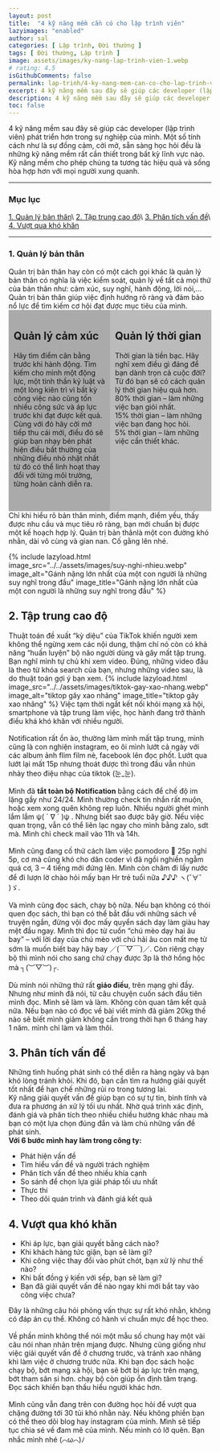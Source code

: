 ```yaml
---
layout: post
title:  "4 kỹ năng mềm cần có cho lập trình viên"
lazyimages: "enabled"
author: sal
categories: [ Lập trình, Đời thường ]
tags: [ Đời thường, Lập trình ]
image: assets/images/ky-nang-lap-trinh-vien-1.webp
# rating: 4.5
isGithubComments: false
permalink: lap-trinh/4-ky-nang-mem-can-co-cho-lap-trinh-vien
excerpt: 4 kỹ năng mềm sau đây sẽ giúp các developer (lập trình viên) phát triển hơn trong sự nghiệp của mình. Một số tính cách như là sự đồng cảm, cởi mở, sẵn sàng học hỏi đều là những kỹ năng mềm rất cần thiết trong bất kỳ lĩnh vực nào. Kỹ năng mềm cho phép chúng ta tương tác hiệu quả và sống hòa hợp hơn với mọi người xung quanh.
description: 4 kỹ năng mềm sau đây sẽ giúp các developer (lập trình viên) phát triển hơn trong sự nghiệp của mình. Một số tính cách như là sự đồng cảm, cởi mở, sẵn sàng học hỏi đều là những kỹ năng mềm rất cần thiết trong bất kỳ lĩnh vực nào. Kỹ năng mềm cho phép chúng ta tương tác hiệu quả và sống hòa hợp hơn với mọi người xung quanh.
toc: false
---
```


4 kỹ năng mềm sau đây sẽ giúp các developer (lập trình viên) phát triển hơn trong sự nghiệp của mình. Một số tính cách như là sự đồng cảm, cởi mở, sẵn sàng học hỏi đều là những kỹ năng mềm rất cần thiết trong bất kỳ lĩnh vực nào. Kỹ năng mềm cho phép chúng ta tương tác hiệu quả và sống hòa hợp hơn với mọi người xung quanh.

---
### Mục lục
[1. Quản lý bản thân](#tip1)\\
[2. Tập trung cao độ](#tip2)\\
[3. Phân tích vấn đề](#tip3)\\
[4. Vượt qua khó khăn](#tip4)

---

<a name="tip1"></a>
<h3>1. Quản lý bản thân</h3>
Quản trị bản thân hay còn có một cách gọi khác là quản lý bản thân có nghĩa là việc kiểm soát, quản lý về tất cả mọi thứ của bản thân như: cảm xúc, suy nghĩ, hành động, lời nói,… Quản trị bản thân giúp việc định hướng rõ ràng và đảm bảo nổ lực để tìm kiếm cơ hội đạt được mục tiêu của mình.
<div style="max-width: 100%"><div class="row"><div class="column" style="background-color:#aaa;"><h2>Quản lý cảm xúc	</h2><p>Hãy tìm điểm cân bằng trước khi hành động. Tìm kiếm cho mình một động lực, một tinh thần kỷ luật và một lòng kiên trì vì bất kỳ công việc nào cũng tốn nhiều công sức và áp lực trước khi đạt được kết quả. Cùng với đó hãy cởi mở tiếp thu cái mới, điều đó sẽ giúp bạn nhạy bén phát hiện điều bất thường của những điều nhỏ nhặt nhất từ đó có thể linh hoạt thay đổi với từng môi trường, từng hoàn cảnh diễn ra.</p></div><div class="column" style="background-color:#bbb;"><h2>Quản lý thời gian</h2><p>Thời gian là tiền bạc. Hãy nghĩ xem điều gì đáng để bạn dành trọn cả cuộc đời? Từ đó bạn sẽ có cách quản lý thời gian hiệu quả hơn.<br>
80% thời gian – làm những việc bạn giỏi nhất.<br>
15% thời gian – làm những việc bạn đang học hỏi.<br>
5% thời gian – làm những việc cần thiết khác.</p></div></div></div>
Chỉ khi hiểu rõ bản thân mình, điểm mạnh, điểm yếu, thấy được nhu cầu và mục tiêu rõ ràng, bạn mới chuẩn bị được một kế hoạch hợp lý. Quản trị bản thânlà một con đường khó nhằn, dài vô cùng và gian nan. Cố gằng lên nhé.

{% include lazyload.html image_src="../../assets/images/suy-nghi-nhieu.webp" image_alt="Gánh nặng lớn nhất của một con người là những suy nghĩ trong đầu" image_title="Gánh nặng lớn nhất của một con người là những suy nghĩ trong đầu" %}

<h2>2. Tập trung cao độ</h2>
Thuật toán đề xuất “kỳ diệu” của TikTok khiến người xem không thể ngừng xem các nội dung, thậm chí nó còn có khả năng “huấn luyện” bộ não người dùng và gây mất tập trung. Bạn nghĩ mình tự chủ khi xem video. Đúng, những video đầu là theo từ khóa search của bạn, nhưng những video sau, là do thuật toán gợi ý bạn xem.
{% include lazyload.html image_src="../../assets/images/tiktok-gay-xao-nhang.webp" image_alt="tiktop gây xao nhãng" image_title="tiktop gây xao nhãng" %}
Việc tạm thời ngắt kết nối khỏi mạng xã hội, smartphone và tập trung làm việc, học hành đang trở thành điều khá khó khăn với nhiều người.<br><br>
Notification rất ồn ào, thường làm mình mất tập trung, mình cũng là con nghiện instagram, eo ôi mình lướt cả ngày với các album ảnh flim film nè, facebook lên đọc phốt. Lướt qua lướt lại mất 15p nhưng thoát được thì trong đầu vẫn nhún nhảy theo điệu nhạc của tiktok (눈_눈).<br><br>
Mình đã <b>tắt toàn bộ Notification</b> bằng cách để chế độ im lặng gầy như 24/24. Mình thường check tin nhắn rất muộn, hoặc xem xong quên không rep luôn. Nhiều người ghét mình lắm lắm ψ( ` ∇ ´ )ψ . Nhưng biết sao được bây giờ. Nếu việc quan trọng, vẫn có thể liên lạc ngay cho mình bằng zalo, sdt mà. Mình chỉ check mail vào 11h và 14h.<br><br>
Mình cũng đang cố thử cách làm việc pomodoro 🍅 25p nghỉ 5p, cơ mà cũng khó cho dân coder vì đã ngồi nghiền ngẫm quá cơ, 3 – 4 tiếng mới đứng lên. Mình còn chăm đi lấy nước để đi lượn lờ chào hỏi mấy bạn Hr trẻ tuổi nữa ♪♪♪ ヽ(ˇ∀ˇ )ゞ.<br><br>
Và mình cũng đọc sách, chạy bộ nữa. Nếu bạn không có thói quen đọc sách, thì bạn có thể bắt đầu với những sách về truyện ngắn, đừng vội đọc mấy quyển sách dạy làm giàu hay mệt đầu ngay. Mình thì đọc từ cuốn “chú mèo dạy hai âu bay” – với lời dạy của chú mèo với chú hải âu con mất mẹ từ sớm là muốn biết bay hãy bay ／(￣▽￣)／. Còn riêng chạy bộ thì mình nói cho sang chứ chạy được 3p là thở hồng hộc mà ┐(︶▽︶)┌.<br><br>
Dù mình nói những thứ rất <b>giáo điều</b>, trên mạng ghi đầy. Nhưng như mình đã nói, từ câu chuyện cuốn sách đầu tiên mình đọc. Mình sẽ làm và làm. Không còn quan tâm kết quả nữa. Nếu bạn nào có đọc về bài viết mình đã giảm 20kg thế nào sẽ biết mình giảm không cần trong thời hạn 6 tháng hay 1 năm. mình chỉ làm và làm thôi.
<h2>3. Phân tích vấn đề</h2>
Những tình huống phát sinh có thể diễn ra hàng ngày và bạn khó lòng tránh khỏi. Khi đó, bạn cần tìm ra hướng giải quyết tốt nhất để hạn chế những rủi ro trong tương lai.<br>
Kỹ năng giải quyết vấn đề giúp bạn có sự tự tin, bình tĩnh và đưa ra phương án xử lý tối ưu nhất. Nhờ quá trình xác định, đánh giá và phân tích theo nhiều chiều hướng khác nhau mà bạn có một lựa chọn đúng đắn và làm chủ những vấn đề phát sinh.<br>
<b>Với 6 bước mình hay làm trong công ty:</b>
<ul>
<li>Phát hiện vấn đề</li>
<li>Tìm hiểu vấn đề và người trách nghiệm</li>
<li>Phân tích vấn đề theo nhiều khía cạnh</li>
<li>So sánh để chọn lựa giải pháp tối ưu nhất</li>
<li>Thực thi</li>
<li>Theo dõi quán trình và đánh giá kết quả</li>
</ul>
<h2>4. Vượt qua khó khăn</h2>
<ul>
<li>Khi áp lực, bạn giải quyết bằng cách nào?</li>
<li>Khi khách hàng tức giận, bạn sẽ làm gì?</li>
<li>Khi công việc thay đổi vào phút chót, bạn xử lý như thế nào?</li>
<li>Khi bất đồng ý kiến với sếp, bạn sẽ làm gì?</li>
<li>Bạn đã giải quyết vấn đề nào ngay khi mới bắt tay vào công việc chưa?</li>
</ul>
Đây là những câu hỏi phỏng vấn thực sự rất khó nhằn, không có đáp án cụ thể. Không có hành vi chuẩn mực để học theo.<br><br>
Về phần mình không thể nói một mẫu số chung hay một vài câu nói nhan nhản trên mjang được. Nhưng cũng giống như việc giải quyết vấn đề ở chương trước, và tránh xao nhãng khi làm việc ở chương trước nữa. Khi bạn đọc sách hoặc chạy bộ, bớt mạng xã hội, bạn sẽ bớt bị áp lực trên mạng, bớt tham sân si hơn. chạy bộ còn giúp ổn định tâm trạng. Đọc sách khiến bạn thấu hiểu người khác hơn.<br><br>
Mình cũng vẫn đang trên con đường học hỏi để vượt qua chặng đường tới 30 tủi khó nhằn này. Nếu không phiền bạn có thể theo dõi blog hay instagram của mình. Mình sẽ tiếp tục chia sẻ về đam mê của mình. Nếu mình có lỡ quên. Bạn nhắc mình nhé (⌒ω⌒)ﾉ


<style>

* {
  box-sizing: border-box;
}

/* Create two equal columns that floats next to each other */
.column {
  float: left;
  width: 50%;
  padding: 10px;
  height: 400px; /* Should be removed. Only for demonstration */
}

/* Clear floats after the columns */
.row:after {
  content: "";
  display: table;
  clear: both;
}

/* Responsive layout - makes the two columns stack on top of each other instead of next to each other */
@media screen and (max-width: 600px) {
  .column {
    width: 100%;
  }
}
</style>


